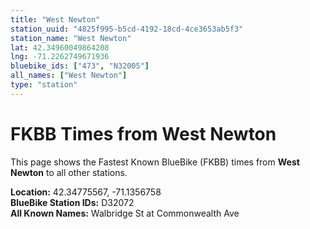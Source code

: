 ```yaml
---
title: "West Newton"
station_uuid: "4825f995-b5cd-4192-18cd-4ce3653ab5f3"
station_name: "West Newton"
lat: 42.34960049864208
lng: -71.2262749671936
bluebike_ids: ["473", "N32005"]
all_names: ["West Newton"]
type: "station"
---
```


# FKBB Times from West Newton

This page shows the Fastest Known BlueBike (FKBB) times from **West Newton** to all other stations.

**Location:** 42.34775567, -71.1356758  
**BlueBike Station IDs:** D32072  
**All Known Names:** Walbridge St at Commonwealth Ave

